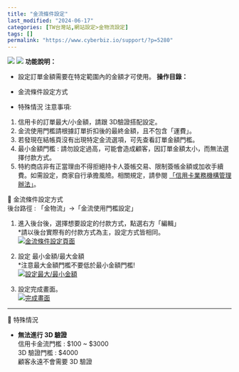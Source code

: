 ```yaml
---
title: "金流條件設定"
last_modified: "2024-06-17"
categories: [TW台灣站,網站設定>金物流設定]
tags: []
permalink: "https://www.cyberbiz.io/support/?p=5280"
---
```


![](https://www.cyberbiz.io/support/wp-content/uploads/適用站別.png)
[![](https://www.cyberbiz.io/support/wp-content/uploads/台灣站.png)](https://www.cyberbiz.io/support/?page_id=2490)
**功能說明：**  

* 設定訂單金額需要在特定範圍內的金額才可使用。 
**操作目錄：**

* 金流條件設定方式
* 特殊情況
注意事項:  

1. 信用卡的訂單最大/小金額，請跟 3D驗證搭配設定。
2. 金流使用門檻請根據訂單折扣後的最終金額，且不包含「運費」。
3. 若發現在結帳頁沒有出現特定金流選項，可先查看訂單金額門檻。
4. 最小金額門檻 : 請勿設定過高，可能會造成顧客，因訂單金額太小，而無法選擇付款方式。
5. 特約商店非有正當理由不得拒絕持卡人簽帳交易、限制簽帳金額或加收手續費。如需設定，商家自行承擔風險。相關規定，請參閱 [「信用卡業務機構管理辦法」](https://law.moj.gov.tw/LawClass/LawAll.aspx?PCode=G0380055)。

📌 金流條件設定方式  
後台路徑 : 「金物流」→「金流使用門檻設定」  


1. 進入後台後，選擇想要設定的付款方式，點選右方「編輯」  
*請以後台實際有的付款方式為主，設定方式皆相同。  
[![金流條件設定頁面](https://www.cyberbiz.io/support/wp-content/uploads/金流條件設定01.png)](https://www.cyberbiz.io/support/wp-content/uploads/金流條件設定01.png)



2. 設定 最小金額/最大金額   
*注意最大金額門檻不要低於最小金額門檻!  
[![設定最大/最小金額](https://www.cyberbiz.io/support/wp-content/uploads/金流條件設定02.png)](https://www.cyberbiz.io/support/wp-content/uploads/金流條件設定02.png)



3. 設定完成畫面。  
[![完成畫面](https://www.cyberbiz.io/support/wp-content/uploads/金流條件設定03.png)](https://www.cyberbiz.io/support/wp-content/uploads/金流條件設定03.png)



* * *

📌 特殊情況  

* **無法進行 3D 驗證**  
信用卡金流門檻 : $100 ~ $3000  
3D 驗證門檻 : $4000  
顧客永遠不會需要 3D 驗證

